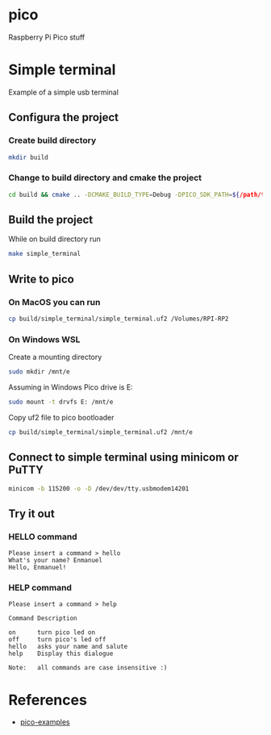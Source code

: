 # pico
Raspberry Pi Pico stuff

# Simple terminal
Example of a simple usb terminal

## Configura the project
### Create build directory
```bash
mkdir build
```
### Change to build directory and cmake the project
```bash
cd build && cmake .. -DCMAKE_BUILD_TYPE=Debug -DPICO_SDK_PATH=${/path/to/pico-sdk}
```

## Build the project
While on build directory run
```bash
make simple_terminal
```

## Write to pico
### On MacOS you can run
```bash
cp build/simple_terminal/simple_terminal.uf2 /Volumes/RPI-RP2
```
### On Windows WSL
Create a mounting directory
```bash
sudo mkdir /mnt/e
```
Assuming in Windows Pico drive is E:
```bash
sudo mount -t drvfs E: /mnt/e
```

Copy uf2 file to pico bootloader
```bash
cp build/simple_terminal/simple_terminal.uf2 /mnt/e
```

## Connect to simple terminal using minicom or PuTTY
```bash
minicom -b 115200 -o -D /dev/dev/tty.usbmodem14201
```

## Try it out

### HELLO command
```text
Please insert a command > hello
What's your name? Enmanuel
Hello, Enmanuel!
```
### HELP command
```text
Please insert a command > help                                                  
                                                                                
Command Description                                                             
                                                                                
on      turn pico led on                                                        
off     turn pico's led off                                                     
hello   asks your name and salute
help    Display this dialogue
                                                                                
Note:   all commands are case insensitive :)  
```

# References
- [pico-examples](https://github.com/raspberrypi/pico-examples)
